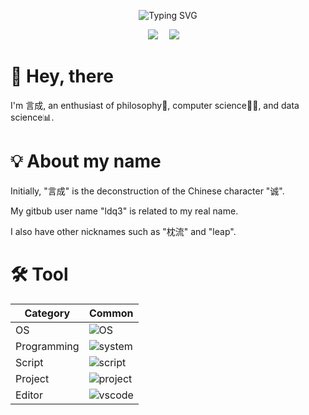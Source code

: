 <div align="center">

![Typing SVG](https://readme-typing-svg.demolab.com?font=Ma+Shan+Zheng&pause=100&color=FFFFFF&center=true&vCenter=true&multiline=true&repeat=false&random=false&width=435&height=70&lines=%E9%A1%BA%E5%8A%BF%E5%A0%AA%E9%81%BF%E7%BA%AA%E7%AE%97%E7%A5%B8%EF%BC%8C;%E9%80%86%E8%A1%8C%E6%96%B9%E5%BE%97%E4%BC%9A%E5%85%83%E5%8A%9F%E3%80%82)

</div>

<div align="center">
<a href="https://ldq3.github.io/"><img src="https://img.shields.io/badge/言成-博客-8c36db" /></a>&emsp;
<a href="https://space.bilibili.com/178501786"><img src="https://img.shields.io/badge/枕流不请自来-B站-ff69b4" /></a>&emsp;

</div>

# 👋 Hey, there 
I'm 言成, an enthusiast of philosophy🤔, computer science👨‍💻, and data science📊. 

# 💡 About my name 

Initially, "言成" is the deconstruction of the Chinese character "诚".

My gitbub user name "ldq3" is related to my real name.

I also have other nicknames such as "枕流" and "leap".

# 🛠️ Tool
| Category  | Common |
| --- | --- |
| OS | ![OS](https://skillicons.dev/icons?i=windows,linux) |
| Programming | ![system](https://skillicons.dev/icons?i=c,cpp,rust) |
| Script | ![script](https://skillicons.dev/icons?i=bash,py,matlab) |
| Project | ![project](https://skillicons.dev/icons?i=docker,git,github) |
| Editor | ![vscode](https://skillicons.dev/icons?i=vscode,obsidian,vim) | 